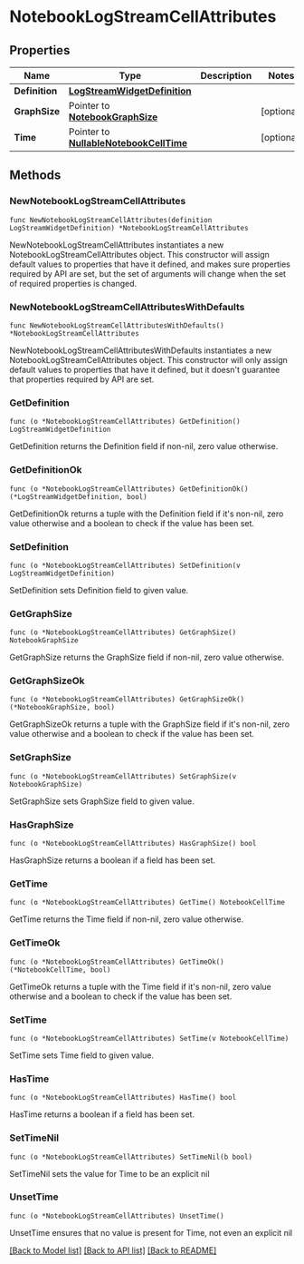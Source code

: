 # NotebookLogStreamCellAttributes

## Properties

Name | Type | Description | Notes
---- | ---- | ----------- | ------
**Definition** | [**LogStreamWidgetDefinition**](LogStreamWidgetDefinition.md) |  | 
**GraphSize** | Pointer to [**NotebookGraphSize**](NotebookGraphSize.md) |  | [optional] 
**Time** | Pointer to [**NullableNotebookCellTime**](NotebookCellTime.md) |  | [optional] 

## Methods

### NewNotebookLogStreamCellAttributes

`func NewNotebookLogStreamCellAttributes(definition LogStreamWidgetDefinition) *NotebookLogStreamCellAttributes`

NewNotebookLogStreamCellAttributes instantiates a new NotebookLogStreamCellAttributes object.
This constructor will assign default values to properties that have it defined,
and makes sure properties required by API are set, but the set of arguments
will change when the set of required properties is changed.

### NewNotebookLogStreamCellAttributesWithDefaults

`func NewNotebookLogStreamCellAttributesWithDefaults() *NotebookLogStreamCellAttributes`

NewNotebookLogStreamCellAttributesWithDefaults instantiates a new NotebookLogStreamCellAttributes object.
This constructor will only assign default values to properties that have it defined,
but it doesn't guarantee that properties required by API are set.

### GetDefinition

`func (o *NotebookLogStreamCellAttributes) GetDefinition() LogStreamWidgetDefinition`

GetDefinition returns the Definition field if non-nil, zero value otherwise.

### GetDefinitionOk

`func (o *NotebookLogStreamCellAttributes) GetDefinitionOk() (*LogStreamWidgetDefinition, bool)`

GetDefinitionOk returns a tuple with the Definition field if it's non-nil, zero value otherwise
and a boolean to check if the value has been set.

### SetDefinition

`func (o *NotebookLogStreamCellAttributes) SetDefinition(v LogStreamWidgetDefinition)`

SetDefinition sets Definition field to given value.


### GetGraphSize

`func (o *NotebookLogStreamCellAttributes) GetGraphSize() NotebookGraphSize`

GetGraphSize returns the GraphSize field if non-nil, zero value otherwise.

### GetGraphSizeOk

`func (o *NotebookLogStreamCellAttributes) GetGraphSizeOk() (*NotebookGraphSize, bool)`

GetGraphSizeOk returns a tuple with the GraphSize field if it's non-nil, zero value otherwise
and a boolean to check if the value has been set.

### SetGraphSize

`func (o *NotebookLogStreamCellAttributes) SetGraphSize(v NotebookGraphSize)`

SetGraphSize sets GraphSize field to given value.

### HasGraphSize

`func (o *NotebookLogStreamCellAttributes) HasGraphSize() bool`

HasGraphSize returns a boolean if a field has been set.

### GetTime

`func (o *NotebookLogStreamCellAttributes) GetTime() NotebookCellTime`

GetTime returns the Time field if non-nil, zero value otherwise.

### GetTimeOk

`func (o *NotebookLogStreamCellAttributes) GetTimeOk() (*NotebookCellTime, bool)`

GetTimeOk returns a tuple with the Time field if it's non-nil, zero value otherwise
and a boolean to check if the value has been set.

### SetTime

`func (o *NotebookLogStreamCellAttributes) SetTime(v NotebookCellTime)`

SetTime sets Time field to given value.

### HasTime

`func (o *NotebookLogStreamCellAttributes) HasTime() bool`

HasTime returns a boolean if a field has been set.

### SetTimeNil

`func (o *NotebookLogStreamCellAttributes) SetTimeNil(b bool)`

 SetTimeNil sets the value for Time to be an explicit nil

### UnsetTime
`func (o *NotebookLogStreamCellAttributes) UnsetTime()`

UnsetTime ensures that no value is present for Time, not even an explicit nil

[[Back to Model list]](../README.md#documentation-for-models) [[Back to API list]](../README.md#documentation-for-api-endpoints) [[Back to README]](../README.md)



